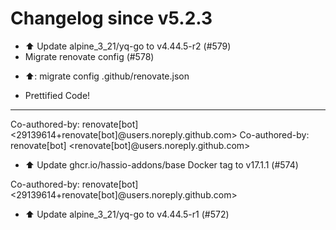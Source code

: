 # Changelog since v5.2.3
- ⬆️ Update alpine_3_21/yq-go to v4.44.5-r2 (#579) 
- Migrate renovate config (#578)

* ⬆️: migrate config .github/renovate.json

* Prettified Code!

---------

Co-authored-by: renovate[bot] <29139614+renovate[bot]@users.noreply.github.com>
Co-authored-by: renovate[bot] <renovate[bot]@users.noreply.github.com> 
- ⬆️ Update ghcr.io/hassio-addons/base Docker tag to v17.1.1 (#574)

Co-authored-by: renovate[bot] <29139614+renovate[bot]@users.noreply.github.com> 
- ⬆️ Update alpine_3_21/yq-go to v4.44.5-r1 (#572) 
